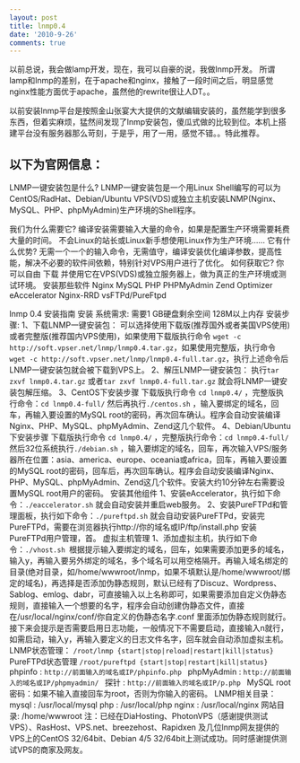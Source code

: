```yaml
---
layout: post
title: lnmp0.4
date: '2010-9-26'
comments: true
---
```

以前总说，我会做lamp开发，现在，我可以自豪的说，我做lnmp开发。
所谓lamp和lnmp的差别，在于apache和nginx，接触了一段时间之后，明显感觉nginx性能方面优于apache，虽然他的rewrite很让人DT。。

以前安装lnmp平台是按照金山张宴大大提供的文献编辑安装的，虽然能学到很多东西，但着实麻烦，猛然间发现了lnmp安装包，傻瓜式做的比较到位。本机上搭建平台没有服务器那么苛刻，于是乎，用了一用，感觉不错。。特此推荐。



以下为官网信息：
-------------------------------------------------------------------
LNMP一键安装包是什么?
LNMP一键安装包是一个用Linux Shell编写的可以为CentOS/RadHat、Debian/Ubuntu VPS(VDS)或独立主机安装LNMP(Nginx、MySQL、PHP、phpMyAdmin)生产环境的Shell程序。

我们为什么需要它?
编译安装需要输入大量的命令，如果是配置生产环境需要耗费大量的时间。
不会Linux的站长或Linux新手想使用Linux作为生产环境……
它有什么优势?
无需一个一个的输入命令，无需值守，编译安装优化编译参数，提高性能，解决不必要的软件间依赖，特别针对VPS用户进行了优化。
如何获取它?
你可以自由 下载 并使用它在VPS(VDS)或独立服务器上，做为真正的生产环境或测试环境。
安装那些软件
Nginx
MySQL
PHP
PHPMyAdmin
Zend Optimizer
eAccelerator
Nginx-RRD
vsFTPd/PureFtpd

lnmp 0.4 安装指南
安装
系统需求:
需要1 GB硬盘剩余空间
128M以上内存
安装步骤:
1、下载LNMP一键安装包：
可以选择使用下载版(推荐国外或者美国VPS使用)或者完整版(推荐国内VPS使用)，如果使用下载版执行命令 `wget -c http://soft.vpser.net/lnmp/lnmp0.4.tar.gz`，如果使用完整版，执行命令 `wget -c http://soft.vpser.net/lnmp/lnmp0.4-full.tar.gz`，执行上述命令后LNMP一键安装包就会被下载到VPS上。 
2、解压LNMP一键安装包：
执行`tar zxvf lnmp0.4.tar.gz` 或者`tar zxvf lnmp0.4-full.tar.gz` 就会将LNMP一键安装包解压缩。 
3、CentOS下安装步骤
下载版执行命令 `cd lnmp0.4/` ，完整版执行命令：`cd lnmp0.4-full/`
然后再执行`./centos.sh` ，输入要绑定的域名，回车，再输入要设置的MySQL root的密码，再次回车确认。程序会自动安装编译Nginx、PHP、MySQL、phpMyAdmin、Zend这几个软件。 
4、Debian/Ubuntu下安装步骤
下载版执行命令 `cd lnmp0.4/` ，完整版执行命令：`cd lnmp0.4-full/`
然后32位系统执行`./debian.sh` ，输入要绑定的域名，回车，再次输入VPS/服务器所在位置：asia、america、europe、oceania或africa，回车，再输入要设置的MySQL root的密码，回车后，再次回车确认。程序会自动安装编译Nginx、PHP、MySQL、phpMyAdmin、Zend这几个软件。安装大约10分钟左右需要设置MySQL root用户的密码。
安装其他组件
1、安装eAccelerator，执行如下命令：`./eaccelerator.sh` 就会自动安装并重启web服务。
2、安装PureFTPd和管理面板，执行如下命令：`./pureftpd.sh` 就会自动安装PureFTPd，安装完PureFTPd，需要在浏览器执行http://你的域名或IP/ftp/install.php 安装PureFTPd用户管理，首。
虚拟主机管理
1、添加虚拟主机，执行如下命令：`./vhost.sh `根据提示输入要绑定的域名，回车，如果需要添加更多的域名，输入y，再输入要另外绑定的域名，多个域名可以用空格隔开。再输入域名绑定的目录(绝对目录，如/home/wwwroot/lnmp，如果不填默认是/home/wwwroot/绑定的域名)，再选择是否添加伪静态规则，默认已经有了Discuz、Wordpress、Sablog、emlog、dabr，可直接输入以上名称即可，如果需要添加自定义伪静态规则，直接输入一个想要的名字，程序会自动创建伪静态文件，直接在/usr/local/nginx/conf/你自定义的伪静态名字.conf 里面添加伪静态规则就行。接下来会提示是否需要启用日志功能，一般情况下不需要启动，直接输入n就行，如需启动，输入y，再输入要定义的日志文件名字，回车就会自动添加虚拟主机。
LNMP状态管理： `/root/lnmp {start|stop|reload|restart|kill|status} `
PureFTPd状态管理 `/root/pureftpd {start|stop|restart|kill|status} `
phpinfo : `http://前面输入的域名或IP/phpinfo.php `
phpMyAdmin : `http://前面输入的域名或IP/phpmyadmin/ `
探针 : `http://前面输入的域名或IP/p.php `
MySQL root密码：如果不输入直接回车为root，否则为你输入的密码。 
LNMP相关目录： 
mysql : /usr/local/mysql 
php : /usr/local/php 
nginx : /usr/local/nginx 
网站目录: /home/wwwroot
注：已经在DiaHosting、PhotonVPS（感谢提供测试VPS）、RasHost、VPS.net、breezehost、Rapidxen 及几位lnmp网友提供的VPS上的CentOS 32/64bit、Debian 4/5 32/64bit上测试成功。同时感谢提供测试VPS的商家及网友。
